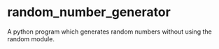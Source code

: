 # random_number_generator
A python program which generates random numbers without using the random module.
